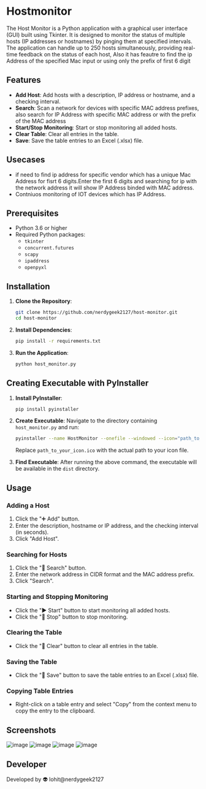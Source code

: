 # Hostmonitor
The Host Monitor is a Python application with a graphical user interface (GUI) built using Tkinter. It is designed to monitor the status of multiple hosts (IP addresses or hostnames) by pinging them at specified intervals. The application can handle up to 250 hosts simultaneously, providing real-time feedback on the status of each host, Also it has feautre to find the ip Address of the specified Mac input or using only the prefix of first 6 digit

## Features

- **Add Host**: Add hosts with a description, IP address or hostname, and a checking interval.
- **Search**: Scan a network for devices with specific MAC address prefixes, also search for IP Address with specific MAC address or with the prefix of the MAC address
- **Start/Stop Monitoring**: Start or stop monitoring all added hosts.
- **Clear Table**: Clear all entries in the table.
- **Save**: Save the table entries to an Excel (.xlsx) file.

## Usecases 

- if need to find ip address for specific vendor which has a unique Mac Address for fisrt 6 digits.Enter the first 6 digits and searching for ip with the network address it will show IP Address binded with MAC address.  
- Contniuos monitoring of IOT devices which has IP Address.  

## Prerequisites

- Python 3.6 or higher
- Required Python packages:
  - `tkinter`
  - `concurrent.futures`
  - `scapy`
  - `ipaddress`
  - `openpyxl`

## Installation

1. **Clone the Repository**:
    ```sh
    git clone https://github.com/nerdygeek2127/host-monitor.git
    cd host-monitor
    ```

2. **Install Dependencies**:
    ```sh
    pip install -r requirements.txt
    ```

3. **Run the Application**:
    ```sh
    python host_monitor.py
    ```

## Creating Executable with PyInstaller

1. **Install PyInstaller**:
    ```sh
    pip install pyinstaller
    ```

2. **Create Executable**:
    Navigate to the directory containing `host_monitor.py` and run:
    ```sh
    pyinstaller --name HostMonitor --onefile --windowed --icon="path_to_your_icon.ico" host_monitor.py
    ```
    Replace `path_to_your_icon.ico` with the actual path to your icon file.

3. **Find Executable**:
    After running the above command, the executable will be available in the `dist` directory.

## Usage

### Adding a Host

1. Click the "➕ Add" button.
2. Enter the description, hostname or IP address, and the checking interval (in seconds).
3. Click "Add Host".

### Searching for Hosts

1. Click the "🔎 Search" button.
2. Enter the network address in CIDR format and the MAC address prefix.
3. Click "Search".

### Starting and Stopping Monitoring

- Click the "▶️ Start" button to start monitoring all added hosts.
- Click the "🚫 Stop" button to stop monitoring.

### Clearing the Table

- Click the "🔄 Clear" button to clear all entries in the table.

### Saving the Table

- Click the "💾 Save" button to save the table entries to an Excel (.xlsx) file.

### Copying Table Entries

- Right-click on a table entry and select "Copy" from the context menu to copy the entry to the clipboard.

## Screenshots
![image](https://github.com/user-attachments/assets/ced26d59-8220-4e6d-aafa-30f0748cdf5c)
![image](https://github.com/user-attachments/assets/722139bc-543c-411c-9890-450263bd8000)
![image](https://github.com/user-attachments/assets/c15ec861-c8e1-4a98-bc4a-b556c22d147a)
![image](https://github.com/user-attachments/assets/20fda9be-4710-4b2f-a645-e61f0432c73e)

## Developer

Developed by 👽 lohit@nerdygeek2127
